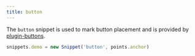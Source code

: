 ```yaml
---
title: button
---
```


The `button` snippet is used to mark button placement and is
provided by [plugin-buttons](/reference/plugins/buttons/).

```js
snippets.demo = new Snippet('button', points.anchor)
```

<Example part="snippets_button" caption="An example of the button snippet" />

